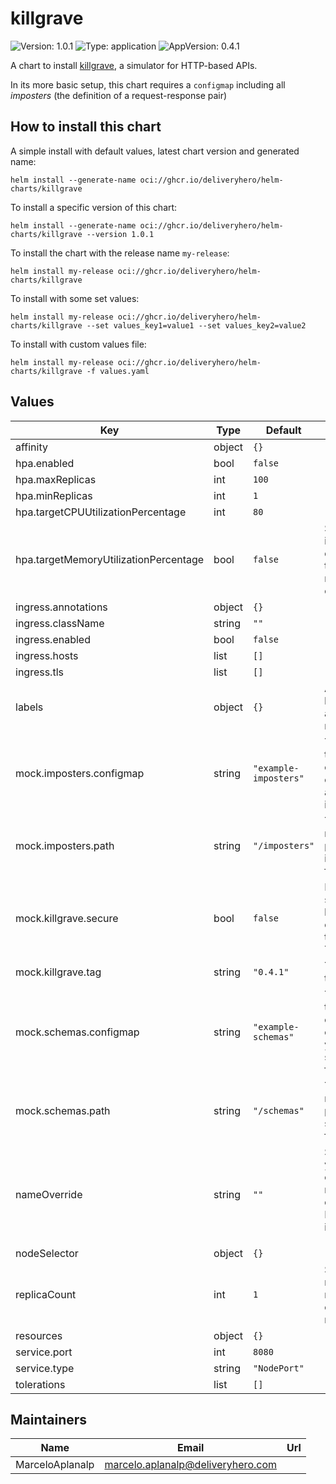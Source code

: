 # killgrave

![Version: 1.0.1](https://img.shields.io/badge/Version-1.0.1-informational?style=flat-square) ![Type: application](https://img.shields.io/badge/Type-application-informational?style=flat-square) ![AppVersion: 0.4.1](https://img.shields.io/badge/AppVersion-0.4.1-informational?style=flat-square)

A chart to install [killgrave](https://github.com/friendsofgo/killgrave), a simulator for HTTP-based APIs.

In its more basic setup, this chart requires a `configmap` including all _imposters_ (the definition of a request-response pair)

## How to install this chart

A simple install with default values, latest chart version and generated name:

```console
helm install --generate-name oci://ghcr.io/deliveryhero/helm-charts/killgrave
```

To install a specific version of this chart:

```console
helm install --generate-name oci://ghcr.io/deliveryhero/helm-charts/killgrave --version 1.0.1
```

To install the chart with the release name `my-release`:

```console
helm install my-release oci://ghcr.io/deliveryhero/helm-charts/killgrave
```

To install with some set values:

```console
helm install my-release oci://ghcr.io/deliveryhero/helm-charts/killgrave --set values_key1=value1 --set values_key2=value2
```

To install with custom values file:

```console
helm install my-release oci://ghcr.io/deliveryhero/helm-charts/killgrave -f values.yaml
```

## Values

| Key | Type | Default | Description |
|-----|------|---------|-------------|
| affinity | object | `{}` |  |
| hpa.enabled | bool | `false` |  |
| hpa.maxReplicas | int | `100` |  |
| hpa.minReplicas | int | `1` |  |
| hpa.targetCPUUtilizationPercentage | int | `80` |  |
| hpa.targetMemoryUtilizationPercentage | bool | `false` | Set it to false in case you don't want to scale by memory consumption |
| ingress.annotations | object | `{}` |  |
| ingress.className | string | `""` |  |
| ingress.enabled | bool | `false` |  |
| ingress.hosts | list | `[]` |  |
| ingress.tls | list | `[]` |  |
| labels | object | `{}` | Any extra label to apply to all resources |
| mock.imposters.configmap | string | `"example-imposters"` | The name of the configmap containing all your imposters |
| mock.imposters.path | string | `"/imposters"` | The mounting path for your imposters folder |
| mock.killgrave.secure | bool | `false` | If killgrave server must be configured to run using TSL |
| mock.killgrave.tag | string | `"0.4.1"` | The image tag to use |
| mock.schemas.configmap | string | `"example-schemas"` | The name of the configmap containing your schemas' folder. |
| mock.schemas.path | string | `"/schemas"` | The mounting path for your schemas folder |
| nameOverride | string | `""` | Set it in case you want to override the name of the deployment. By default it is set to `.Chart.Name` |
| nodeSelector | object | `{}` |  |
| replicaCount | int | `1` | Set the number of replicas in case hpa is not enabled |
| resources | object | `{}` |  |
| service.port | int | `8080` |  |
| service.type | string | `"NodePort"` |  |
| tolerations | list | `[]` |  |

## Maintainers

| Name | Email | Url |
| ---- | ------ | --- |
| MarceloAplanalp | <marcelo.aplanalp@deliveryhero.com> |  |

